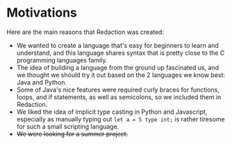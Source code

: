 # Motivations

Here are the main reasons that Redaction was created:
- We wanted to create a language that's easy for beginners to learn and understand, and this language shares syntax that is pretty close to the C programming languages family.
- The idea of building a language from the ground up fascinated us, and we thought we should try it out based on the 2 languages we know best: Java and Python.
- Some of Java's nice features were required curly braces for functions, loops, and if statements, as well as semicolons, so we included them in Redaction.
- We liked the idea of implicit type casting in Python and Javascript, especially as manually typing out `let a = 5 type int;` is rather tiresome for such a small scripting language.
- ~~We were looking for a summer project.~~
